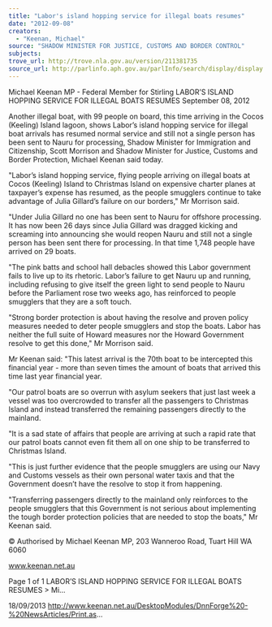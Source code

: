 ```yaml
---
title: "Labor's island hopping service for illegal boats resumes"
date: "2012-09-08"
creators:
  - "Keenan, Michael"
source: "SHADOW MINISTER FOR JUSTICE, CUSTOMS AND BORDER CONTROL"
subjects:
trove_url: http://trove.nla.gov.au/version/211381735
source_url: http://parlinfo.aph.gov.au/parlInfo/search/display/display.w3p;query=Id%3A%22media/pressrel/2733090%22
---
```


 Michael Keenan MP - Federal Member for  Stirling LABOR’S ISLAND HOPPING SERVICE FOR  ILLEGAL BOATS RESUMES September 08, 2012

 Another illegal boat, with 99 people on board, this time arriving in the Cocos (Keeling) Island lagoon, shows Labor’s island  hopping service for illegal boat arrivals has resumed normal service and still not a single person has been sent to Nauru for  processing,  Shadow  Minister  for  Immigration  and  Citizenship,  Scott  Morrison  and  Shadow  Minister  for  Justice, Customs and Border Protection, Michael Keenan said today. 

 "Labor’s  island  hopping  service,  flying  people  arriving  on  illegal  boats  at  Cocos  (Keeling)  Island  to  Christmas  Island  on expensive  charter  planes  at  taxpayer’s  expense  has  resumed,  as  the  people  smugglers  continue  to  take  advantage  of Julia Gillard’s failure on our borders," Mr Morrison said. 

 "Under Julia Gillard no one has been sent to Nauru for offshore processing. It has now been 26 days since Julia Gillard was dragged kicking and screaming into announcing she would reopen Nauru and still not a single person has been sent there for processing. In that time 1,748 people have arrived on 29 boats. 

 "The pink batts and school hall debacles showed this Labor government fails to live up to its rhetoric. Labor’s failure to get  Nauru up and running, including refusing to give itself the green light to send people to Nauru before the Parliament rose two weeks ago, has reinforced to people smugglers that they are a soft touch. 

 "Strong border protection is about having the resolve and proven policy measures needed to deter people smugglers and stop the boats. Labor has neither the full suite of Howard measures nor the Howard Government resolve to get this done," Mr Morrison said. 

 Mr  Keenan  said:  "This  latest  arrival  is  the  70th  boat  to  be  intercepted  this  financial  year  - more  than  seven  times  the   amount of boats that arrived this time last year financial year. 

 "Our patrol boats are so overrun with asylum seekers that just last week a vessel was too overcrowded to transfer all the passengers to Christmas Island and instead transferred the remaining passengers directly to the mainland. 

 "It is a sad state of affairs that people are arriving at such a rapid rate that our patrol boats cannot even fit them all on one ship to be transferred to Christmas Island. 

 "This is just further evidence that the people smugglers are using our Navy and Customs vessels as their own personal water taxis and that the Government doesn’t have the resolve to stop it from happening. 

 "Transferring passengers directly to the mainland only reinforces to the people smugglers that this Government is not  serious about implementing the tough border protection policies that are needed to stop the boats," Mr Keenan said. 

 © Authorised by Michael Keenan MP, 203 Wanneroo Road, Tuart Hill WA 6060

 www.keenan.net.au

 Page 1 of 1 LABOR’S ISLAND HOPPING SERVICE FOR ILLEGAL BOATS RESUMES > Mi...

 18/09/2013 http://www.keenan.net.au/DesktopModules/DnnForge%20-%20NewsArticles/Print.as...

